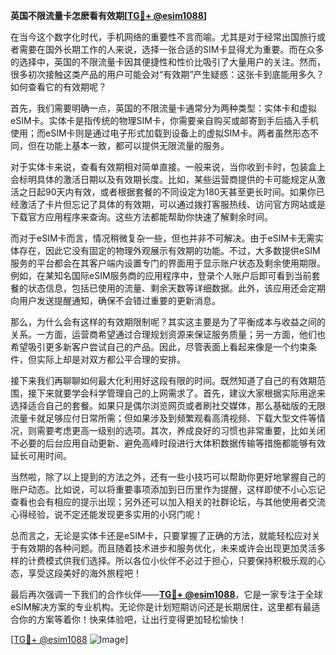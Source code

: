 **英国不限流量卡怎麽看有效期[[TG💪+ @esim1088](https://t.me/s/esim1088)]**

在当今这个数字化时代，手机网络的重要性不言而喻。尤其是对于经常出国旅行或者需要在国外长期工作的人来说，选择一张合适的SIM卡显得尤为重要。而在众多的选择中，英国的不限流量卡因其便捷性和性价比吸引了大量用户的关注。然而，很多初次接触这类产品的用户可能会对“有效期”产生疑惑：这张卡到底能用多久？如何查看它的有效期呢？

首先，我们需要明确一点，英国的不限流量卡通常分为两种类型：实体卡和虚拟eSIM卡。实体卡是指传统的物理SIM卡，你需要亲自购买或邮寄到手后插入手机使用；而eSIM卡则是通过电子形式加载到设备上的虚拟SIM卡。两者虽然形态不同，但在功能上基本一致，都可以提供无限流量的服务。

对于实体卡来说，查看有效期相对简单直接。一般来说，当你收到卡时，包装盒上会标明具体的激活日期以及有效期长度。比如，某些运营商提供的卡可能规定从激活之日起90天内有效，或者根据套餐的不同设定为180天甚至更长时间。如果你已经激活了卡片但忘记了具体的有效期，可以通过拨打客服热线、访问官方网站或是下载官方应用程序来查询。这些方法都能帮助你快速了解剩余时间。

而对于eSIM卡而言，情况稍微复杂一些，但也并非不可解决。由于eSIM卡无需实体存在，因此它没有固定的物理外观展示有效期的功能。不过，大多数提供eSIM服务的平台都会在其客户端内设置专门的界面用于显示账户状态及剩余使用期限。例如，在某知名国际eSIM服务商的应用程序中，登录个人账户后即可看到当前套餐的状态信息，包括已使用的流量、剩余天数等详细数据。此外，该应用还会定期向用户发送提醒通知，确保不会错过重要的更新消息。

那么，为什么会有这样的有效期限制呢？其实这主要是为了平衡成本与收益之间的关系。一方面，运营商希望通过合理规划资源来保证服务质量；另一方面，他们也希望吸引更多新客户尝试自己的产品。因此，尽管表面上看起来像是一个约束条件，但实际上却是对双方都公平合理的安排。

接下来我们再聊聊如何最大化利用好这段有限的时间。既然知道了自己的有效期范围，接下来就要学会科学管理自己的上网需求了。首先，建议大家根据实际用途来选择适合自己的套餐。如果只是偶尔浏览网页或者刷社交媒体，那么基础版的无限流量卡就足够应付日常所需；但如果涉及到频繁观看高清视频、下载大型文件等情况，则需要考虑更高一级别的选项。其次，养成良好的习惯也非常重要，比如关闭不必要的后台应用自动更新、避免高峰时段进行大体积数据传输等措施都能够有效延长可用时间。

当然啦，除了以上提到的方法之外，还有一些小技巧可以帮助你更好地掌握自己的账户动态。比如说，可以将重要事项添加到日历里作为提醒，这样即使不小心忘记查看也会有相应的提示出现；另外还可以加入相关的社群论坛，与其他使用者交流心得经验，说不定还能发现更多实用的小窍门呢！

总而言之，无论是实体卡还是eSIM卡，只要掌握了正确的方法，就能轻松应对关于有效期的各种问题。而且随着技术进步和服务优化，未来或许会出现更加灵活多样的计费模式供我们选择。所以各位小伙伴不必过于担心，只要保持积极乐观的心态，享受这段美好的海外旅程吧！

最后再次强调一下我们的合作伙伴——**[TG💪+ @esim1088](https://t.me/s/esim1088)**，它是一家专注于全球eSIM解决方案的专业机构。无论你是计划短期访问还是长期居住，这里都有最适合你的方案等着你！快来体验吧，让出行变得更加轻松愉快！

[[TG💪+ @esim1088](https://t.me/s/esim1088) ![Image](https://i.postimg.cc/4NQfJmqS/Snipaste-2025-05-13-00-14-12.png)]
